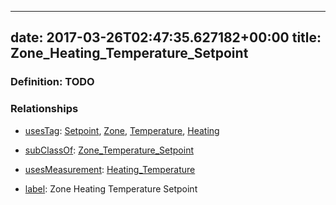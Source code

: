
---
date: 2017-03-26T02:47:35.627182+00:00
title: Zone_Heating_Temperature_Setpoint
---
### Definition: TODO

### Relationships

* [usesTag](https://brickschema.org/schema/1.0/BrickFrame#usesTag): [Setpoint](https://brickschema.org/schema/1.0/BrickTag#Setpoint), [Zone](https://brickschema.org/schema/1.0/BrickTag#Zone), [Temperature](https://brickschema.org/schema/1.0/BrickTag#Temperature), [Heating](https://brickschema.org/schema/1.0/BrickTag#Heating)

* [subClassOf](http://www.w3.org/2000/01/rdf-schema#subClassOf): [Zone_Temperature_Setpoint](https://brickschema.org/schema/1.0/Brick#Zone_Temperature_Setpoint)

* [usesMeasurement](https://brickschema.org/schema/1.0/BrickFrame#usesMeasurement): [Heating_Temperature](https://brickschema.org/schema/1.0/Brick#Heating_Temperature)

* [label](http://www.w3.org/2000/01/rdf-schema#label): Zone Heating Temperature Setpoint

